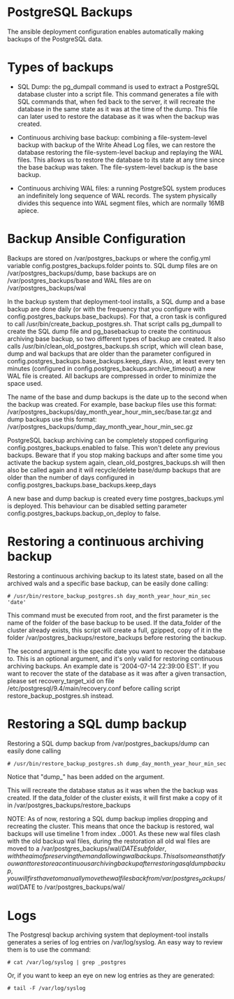 # PostgreSQL Backups

The ansible deployment configuration enables automatically making backups of the PostgreSQL data.

# Types of backups

* SQL Dump: the pg_dumpall command is used to extract a PostgreSQL database cluster into a script file. This command generates a file with SQL commands that, when fed back to the server, it will recreate the database in the same state as it was at the time of the dump. This file can later used to restore the database as it was when the backup was created.

* Continuous archiving base backup: combining a file-system-level backup with backup of the Write Ahead Log files, we can restore the database restoring the file-system-level backup and replaying the WAL files. This allows us to restore the database to its state at any time since the base backup was taken. The file-system-level backup is the base backup.

* Continuous archiving WAL files: a running PostgreSQL system produces an indefinitely long sequence of WAL records. The system physically divides this sequence into WAL segment files, which are normally 16MB apiece.

# Backup Ansible Configuration

Backups are stored on /var/postgres_backups or where the config.yml variable config.postgres_backups.folder points to. SQL dump files are on /var/postgres_backups/dump, base backups are on /var/postgres_backups/base and WAL files are on /var/postgres_backups/wal

In the backup system that deployment-tool installs, a SQL dump and a base backup are done daily (or with the frequency that you configure with config.postgres_backups.base_backups). For that, a cron task is configured to call /usr/bin/create_backup_postgres.sh. That script calls pg_dumpall to create the SQL dump file and pg_basebackup to create the continuous archiving base backup, so two different types of backup are created. It also calls /usr/bin/clean_old_postgres_backups.sh script, which will clean base, dump and wal backups that are older than the parameter configured in config.postgres_backups.base_backups.keep_days. Also, at least every ten minutes (configured in config.postgres_backups.archive_timeout) a new WAL file is created. All backups are compressed in order to minimize the space used.

The name of the base and dump backups is the date up to the second when the backup was created. For example, base backup files use this format: /var/postgres_backups/day_month_year_hour_min_sec/base.tar.gz and dump backups use this format: /var/postgres_backups/dump_day_month_year_hour_min_sec.gz

PostgreSQL backup archiving can be completely stopped configuring config.postgres_backups.enabled to false. This won't delete any previous backups. Beware that if you stop making backups and after some time you activate the backup system again, clean_old_postgres_backups.sh will then also be called again and it will recycle/delete base/dump backups that are older than the number of days configured in config.postgres_backups.base_backups.keep_days

A new base and dump backup is created every time postgres_backups.yml is deployed. This behaviour can be disabled setting parameter config.postgres_backups.backup_on_deploy to false.

# Restoring a continuous archiving backup

Restoring a continuous archiving backup to its latest state, based on all the archived wals and a specific base backup, can be easily done calling:

    # /usr/bin/restore_backup_postgres.sh day_month_year_hour_min_sec 'date'

This command must be executed from root, and the first parameter is the name of the folder of the base backup to be used. If the data_folder of the cluster already exists, this script will create a full, gzipped, copy of it in the folder /var/postgres_backups/restore_backups before restoring the backup.

The second argument is the specific date you want to recover the database to. This is an optional argument, and it's only valid for restoring continuous archiving backups. An example date is '2004-07-14 22:39:00 EST'. If you want to recover the state of the database as it was after a given transaction, please set recovery_target_xid on file /etc/postgresql/9.4/main/recovery.conf before calling script restore_backup_postgres.sh instead.

# Restoring a SQL dump backup

Restoring a SQL dump backup from /var/postgres_backups/dump can easily done calling

    # /usr/bin/restore_backup_postgres.sh dump_day_month_year_hour_min_sec

Notice that "dump_" has been added on the argument.

This will recreate the database status as it was when the the backup was created. If the data_folder of the cluster exists, it will first make a copy of it in /var/postgres_backups/restore_backups

NOTE: As of now, restoring a SQL dump backup implies dropping and recreating the cluster. This means that once the backup is restored, wal backups will use timeline 1 from index ..0001. As these new wal files clash with the old backup wal files, during the restoration all old wal files are moved to a /var/postgres_backups/wal/$DATE subfolder, with the aim of preserving them and allowing wal backups. This also means that if you want to restore a continuous archiving backup after restoring a sql dump backup, you will first have to manually move the wal files back from /var/postgres_backups/wal/$DATE to /var/postgres_backups/wal/

# Logs

The Postgresql backup archiving system that deployment-tool installs generates a series of log entries on /var/log/syslog. An easy way to review them is to use the command:

    # cat /var/log/syslog | grep _postgres

Or, if you want to keep an eye on new log entries as they are generated:

    # tail -F /var/log/syslog